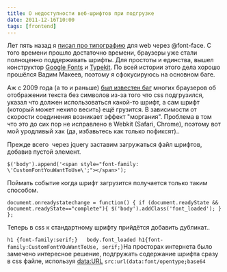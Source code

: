 ```yaml
---
title: О недоступности веб-шрифтов при подгрузке
date: 2011-12-16T10:00
tags: [frontend]
---
```


Лет пять назад я [писал про типографию](http://kurapov.name/rus/technology/ui/css_fontface) для web через @font-face. С того времени прошло достаточно времени, браузеры уже стали полноценно поддерживать шрифты. Для простоты и единства, вышел конструктор [Google Fonts](http://www.google.com/webfonts) и [Typekit](https://typekit.com/). По всей истории этого дела хорошо прошёлся Вадим Макеев, поэтому я сфокусируюсь на основном баге.

Аж с 2009 года (а то и раньше) [был известен баг](http://remysharp.com/2009/06/23/safaris-problem-with-font-face/) многих браузеров об отображении текста без символов из-за того что css подгрузился, указал что должен использоваться какой-то шрифт, а сам шрифт (который может нехило весить) ещё грузится. В зависимости от скорости соединения возникает эффект "моргания". Проблема в том что это до сих пор не исправлено в Webkit (Safari, Chrome), поэтому вот мой уродливый хак (да, избавьтесь как только пофиксят)..

Прежде всего  через jquery заставим загружаться файл шрифтов, добавив пустой элемент.

`$('body').append('<span style="font-family: \'CustomFontYouWantToUse\';"></span>');`

Поймать событие когда шрифт загрузится получается только таким способом.

`document.onreadystatechange = function() { if (document.readyState && document.readyState=="complete"){ $('body').addClass('font_loaded'); } };`

Теперь в css к стандартному шрифту прийдётся добавить дубликат..

`h1 {font-family:serif;}   body.font_loaded h1{font-family:CustomFontYOuWantToUse, serif;}`На просторах интернета было замечено интересное решение, подгружать содержание шрифта сразу в css файле, используя [data:URL](http://ru.wikipedia.org/wiki/Data:_URL) `src:url(data:font/opentype;base64`